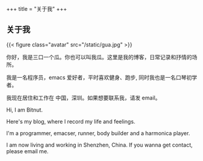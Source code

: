 +++
title = "关于我"
+++

## 关于我

{{< figure class="avatar" src="/static/gua.jpg" >}}

你好，我是三口一个瓜。你也可以叫我瓜。这里是我的博客，日常记录和抒情的场所。

我是一名程序员，emacs 爱好者，平时喜欢健身、跑步, 同时我也是一名口琴初学者。

我现在居住和工作在 中国，深圳。如果想要联系我，请发 email。

Hi, I am Bitnut.

Here's my blog, where I record my life and feelings.

I'm a programmer, emacser, runner, body builder and a harmonica player.

I am now living and working in Shenzhen, China. If you wanna get contact, please email me.
